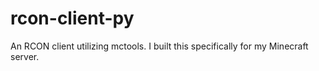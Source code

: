 # rcon-client-py
An RCON client utilizing mctools. I built this specifically for my Minecraft server.
